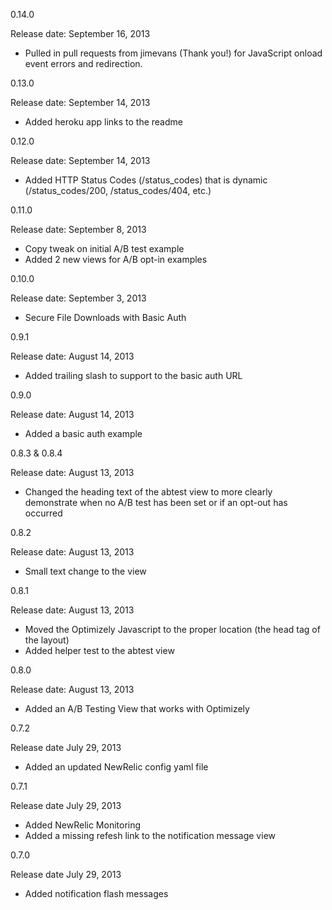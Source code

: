 0.14.0

Release date: September 16, 2013

+ Pulled in pull requests from jimevans (Thank you!) for JavaScript onload event errors and redirection.


0.13.0

Release date: September 14, 2013

+ Added heroku app links to the readme


0.12.0

Release date: September 14, 2013

+ Added HTTP Status Codes (/status_codes) that is dynamic (/status_codes/200, /status_codes/404, etc.)


0.11.0

Release date: September 8, 2013

+ Copy tweak on initial A/B test example
+ Added 2 new views for A/B opt-in examples

0.10.0

Release date: September 3, 2013

+ Secure File Downloads with Basic Auth


0.9.1

Release date: August 14, 2013

+ Added trailing slash to support to the basic auth URL


0.9.0

Release date: August 14, 2013

+ Added a basic auth example


0.8.3 & 0.8.4

Release date: August 13, 2013

+ Changed the heading text of the abtest view to more clearly demonstrate when no A/B test has been set or if an opt-out has occurred


0.8.2

Release date: August 13, 2013

+ Small text change to the view


0.8.1

Release date: August 13, 2013

+ Moved the Optimizely Javascript to the proper location (the head tag of the layout)
+ Added helper test to the abtest view


0.8.0

Release date: August 13, 2013

+ Added an A/B Testing View that works with Optimizely


0.7.2

Release date July 29, 2013

+ Added an updated NewRelic config yaml file


0.7.1

Release date July 29, 2013

+ Added NewRelic Monitoring
+ Added a missing refesh link to the notification message view


0.7.0

Release date July 29, 2013

+ Added notification flash messages
